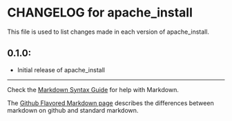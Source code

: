 # CHANGELOG for apache_install

This file is used to list changes made in each version of apache_install.

## 0.1.0:

* Initial release of apache_install

- - -
Check the [Markdown Syntax Guide](http://daringfireball.net/projects/markdown/syntax) for help with Markdown.

The [Github Flavored Markdown page](http://github.github.com/github-flavored-markdown/) describes the differences between markdown on github and standard markdown.
